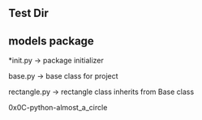 Test Dir
-----------------------------

models package
-------------------------------

*init.py -> package initializer

base.py -> base class for project

rectangle.py -> rectangle class inherits from Base class

0x0C-python-almost_a_circle
